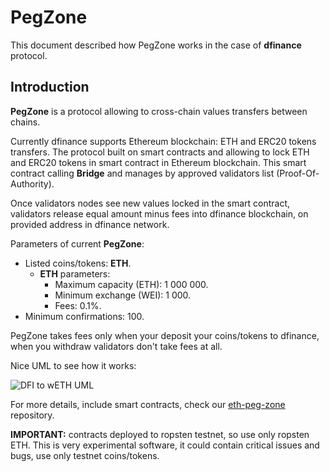 # PegZone

This document described how PegZone works in the case of **dfinance** protocol.

## Introduction

**PegZone** is a protocol allowing to cross-chain values transfers between chains.

Currently dfinance supports Ethereum blockchain: ETH and ERC20 tokens transfers. The protocol built on smart contracts and allowing to lock
ETH and ERC20 tokens in smart contract in Ethereum blockchain. This smart contract calling **Bridge** and manages by approved validators list (Proof-Of-Authority).

Once validators nodes see new values locked in the smart contract, validators release equal amount minus fees into dfinance blockchain, on provided address in dfinance network.

Parameters of current **PegZone**:
* Listed coins/tokens: **ETH**.
  * **ETH** parameters:
    * Maximum capacity (ETH): 1 000 000.
    * Minimum exchange (WEI): 1 000.
    * Fees: 0.1%.
* Minimum confirmations: 100. 

PegZone takes fees only when your deposit your coins/tokens to dfinance, when you withdraw validators don't take fees at all.

Nice UML to see how it works:

![DFI to wETH UML](https://raw.githubusercontent.com/dfinance/eth-peg-zone/master/res/eth_wei_flow.png "DFI to WETH UML")

For more details, include smart contracts, check our [eth-peg-zone](https://github.com/dfinance/eth-peg-zone) repository.

**IMPORTANT:** contracts deployed to ropsten testnet, so use only ropsten ETH. This is very experimental software, it could contain critical issues and bugs, use only testnet coins/tokens.